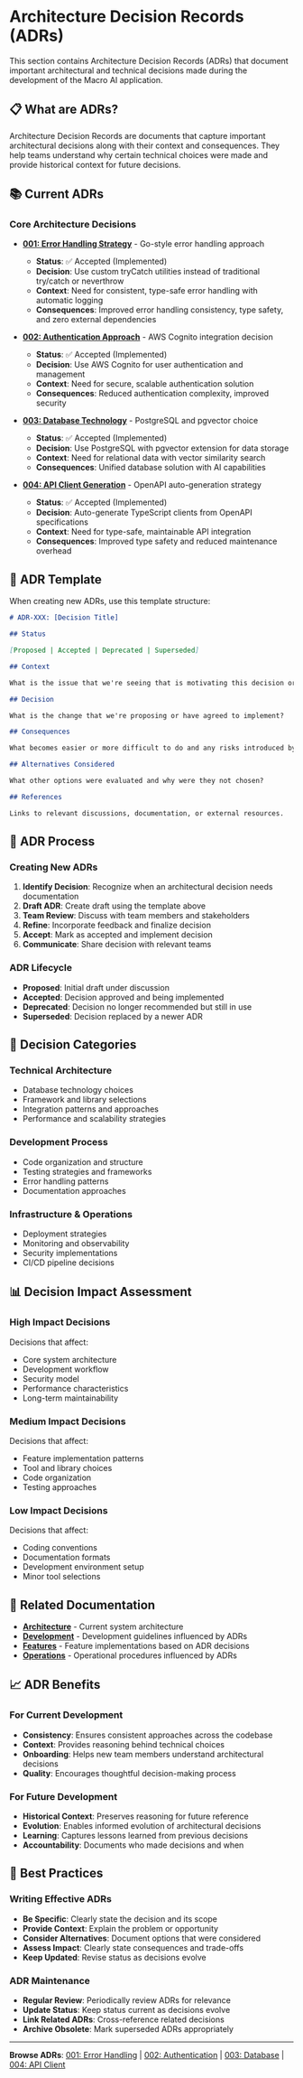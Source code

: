 # Architecture Decision Records (ADRs)

This section contains Architecture Decision Records (ADRs) that document important architectural and technical decisions
made during the development of the Macro AI application.

## 📋 What are ADRs?

Architecture Decision Records are documents that capture important architectural decisions along with their context and
consequences. They help teams understand why certain technical choices were made and provide historical context for
future decisions.

## 📚 Current ADRs

### Core Architecture Decisions

- **[001: Error Handling Strategy](./001-error-handling-strategy.md)** - Go-style error handling approach

  - **Status**: ✅ Accepted (Implemented)
  - **Decision**: Use custom tryCatch utilities instead of traditional try/catch or neverthrow
  - **Context**: Need for consistent, type-safe error handling with automatic logging
  - **Consequences**: Improved error handling consistency, type safety, and zero external dependencies

- **[002: Authentication Approach](./002-authentication-approach.md)** - AWS Cognito integration decision

  - **Status**: ✅ Accepted (Implemented)
  - **Decision**: Use AWS Cognito for user authentication and management
  - **Context**: Need for secure, scalable authentication solution
  - **Consequences**: Reduced authentication complexity, improved security

- **[003: Database Technology](./003-database-technology.md)** - PostgreSQL and pgvector choice

  - **Status**: ✅ Accepted (Implemented)
  - **Decision**: Use PostgreSQL with pgvector extension for data storage
  - **Context**: Need for relational data with vector similarity search
  - **Consequences**: Unified database solution with AI capabilities

- **[004: API Client Generation](./004-api-client-generation.md)** - OpenAPI auto-generation strategy
  - **Status**: ✅ Accepted (Implemented)
  - **Decision**: Auto-generate TypeScript clients from OpenAPI specifications
  - **Context**: Need for type-safe, maintainable API integration
  - **Consequences**: Improved type safety and reduced maintenance overhead

## 📝 ADR Template

When creating new ADRs, use this template structure:

```markdown
# ADR-XXX: [Decision Title]

## Status

[Proposed | Accepted | Deprecated | Superseded]

## Context

What is the issue that we're seeing that is motivating this decision or change?

## Decision

What is the change that we're proposing or have agreed to implement?

## Consequences

What becomes easier or more difficult to do and any risks introduced by this change?

## Alternatives Considered

What other options were evaluated and why were they not chosen?

## References

Links to relevant discussions, documentation, or external resources.
```

## 🔄 ADR Process

### Creating New ADRs

1. **Identify Decision**: Recognize when an architectural decision needs documentation
2. **Draft ADR**: Create draft using the template above
3. **Team Review**: Discuss with team members and stakeholders
4. **Refine**: Incorporate feedback and finalize decision
5. **Accept**: Mark as accepted and implement decision
6. **Communicate**: Share decision with relevant teams

### ADR Lifecycle

- **Proposed**: Initial draft under discussion
- **Accepted**: Decision approved and being implemented
- **Deprecated**: Decision no longer recommended but still in use
- **Superseded**: Decision replaced by a newer ADR

## 🎯 Decision Categories

### Technical Architecture

- Database technology choices
- Framework and library selections
- Integration patterns and approaches
- Performance and scalability strategies

### Development Process

- Code organization and structure
- Testing strategies and frameworks
- Error handling patterns
- Documentation approaches

### Infrastructure & Operations

- Deployment strategies
- Monitoring and observability
- Security implementations
- CI/CD pipeline decisions

## 📊 Decision Impact Assessment

### High Impact Decisions

Decisions that affect:

- Core system architecture
- Development workflow
- Security model
- Performance characteristics
- Long-term maintainability

### Medium Impact Decisions

Decisions that affect:

- Feature implementation patterns
- Tool and library choices
- Code organization
- Testing approaches

### Low Impact Decisions

Decisions that affect:

- Coding conventions
- Documentation formats
- Development environment setup
- Minor tool selections

## 🔗 Related Documentation

- **[Architecture](../architecture/README.md)** - Current system architecture
- **[Development](../development/README.md)** - Development guidelines influenced by ADRs
- **[Features](../features/README.md)** - Feature implementations based on ADR decisions
- **[Operations](../operations/README.md)** - Operational procedures influenced by ADRs

## 📈 ADR Benefits

### For Current Development

- **Consistency**: Ensures consistent approaches across the codebase
- **Context**: Provides reasoning behind technical choices
- **Onboarding**: Helps new team members understand architectural decisions
- **Quality**: Encourages thoughtful decision-making process

### For Future Development

- **Historical Context**: Preserves reasoning for future reference
- **Evolution**: Enables informed evolution of architectural decisions
- **Learning**: Captures lessons learned from previous decisions
- **Accountability**: Documents who made decisions and when

## 🎯 Best Practices

### Writing Effective ADRs

- **Be Specific**: Clearly state the decision and its scope
- **Provide Context**: Explain the problem or opportunity
- **Consider Alternatives**: Document options that were considered
- **Assess Impact**: Clearly state consequences and trade-offs
- **Keep Updated**: Revise status as decisions evolve

### ADR Maintenance

- **Regular Review**: Periodically review ADRs for relevance
- **Update Status**: Keep status current as decisions evolve
- **Link Related ADRs**: Cross-reference related decisions
- **Archive Obsolete**: Mark superseded ADRs appropriately

---

**Browse ADRs**: [001: Error Handling](./001-error-handling-strategy.md) |
[002: Authentication](./002-authentication-approach.md) | [003: Database](./003-database-technology.md) |
[004: API Client](./004-api-client-generation.md)
